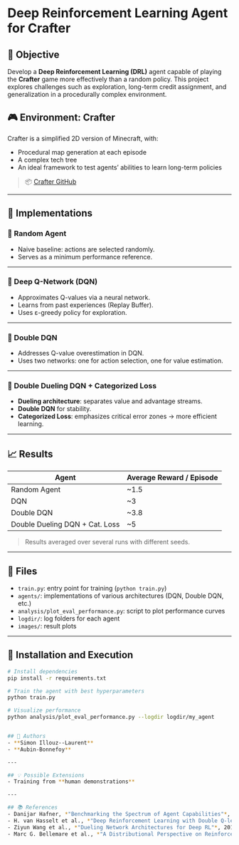 # Deep Reinforcement Learning Agent for Crafter

## 📌 Objective
Develop a **Deep Reinforcement Learning (DRL)** agent capable of playing the **Crafter** game more effectively than a random policy. This project explores challenges such as exploration, long-term credit assignment, and generalization in a procedurally complex environment.

## 🎮 Environment: Crafter
Crafter is a simplified 2D version of Minecraft, with:
- Procedural map generation at each episode
- A complex tech tree
- An ideal framework to test agents’ abilities to learn long-term policies

> 📦 [Crafter GitHub](https://github.com/danijar/crafter)

---

## 🧠 Implementations

### 🔸 Random Agent
- Naive baseline: actions are selected randomly.
- Serves as a minimum performance reference.

---

### 🔹 Deep Q-Network (DQN)
- Approximates Q-values via a neural network.
- Learns from past experiences (Replay Buffer).
- Uses ε-greedy policy for exploration.

---

### 🔹 Double DQN
- Addresses Q-value overestimation in DQN.
- Uses two networks: one for action selection, one for value estimation.

---

### 🔹 Double Dueling DQN + Categorized Loss
- **Dueling architecture**: separates value and advantage streams.
- **Double DQN** for stability.
- **Categorized Loss**: emphasizes critical error zones → more efficient learning.

---

## 📈 Results

| Agent                              | Average Reward / Episode |
|-----------------------------------|---------------------------|
| Random Agent                      | ~1.5                      |
| DQN                               | ~3                        |
| Double DQN                        | ~3.8                      |
| Double Dueling DQN + Cat. Loss    | ~5                        |

> Results averaged over several runs with different seeds.

---

## 🔧 Files

- `train.py`: entry point for training (`python train.py`)
- `agents/`: implementations of various architectures (DQN, Double DQN, etc.)
- `analysis/plot_eval_performance.py`: script to plot performance curves
- `logdir/`: log folders for each agent
- `images/`: result plots

---

## 📝 Installation and Execution

```bash
# Install dependencies
pip install -r requirements.txt

# Train the agent with best hyperparameters
python train.py

# Visualize performance
python analysis/plot_eval_performance.py --logdir logdir/my_agent


## 👥 Authors
- **Simon Illouz--Laurent**
- **Aubin-Bonnefoy**

---

## 💡 Possible Extensions
- Training from **human demonstrations**

---

## 📚 References
- Danijar Hafner, *"Benchmarking the Spectrum of Agent Capabilities"*, 2021.
- H. van Hasselt et al., *"Deep Reinforcement Learning with Double Q-learning"*, 2016.
- Ziyun Wang et al., *"Dueling Network Architectures for Deep RL"*, 2016.
- Marc G. Bellemare et al., *"A Distributional Perspective on Reinforcement Learning"*, 2017.
